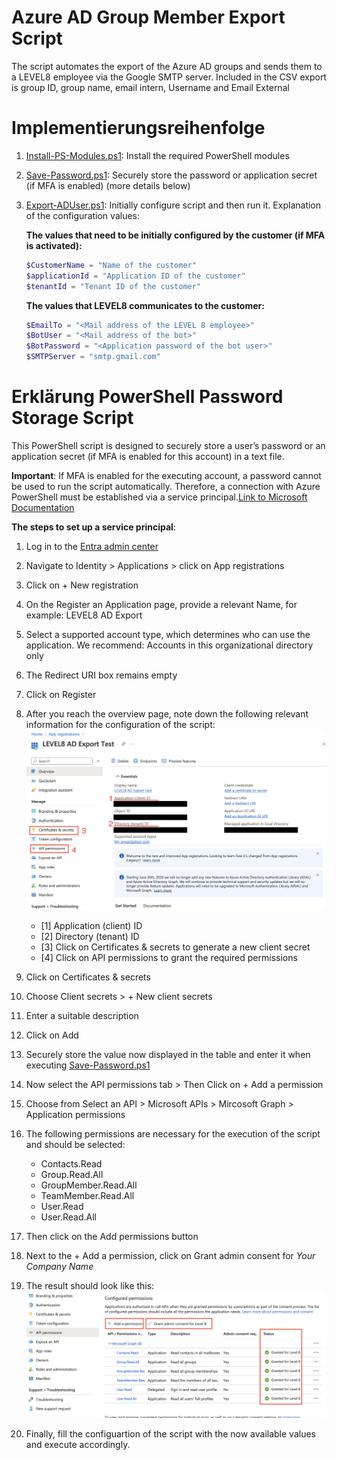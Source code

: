 # Azure AD Group Member Export Script
The script automates the export of the Azure AD groups and sends them to a LEVEL8 employee via the
Google SMTP server. Included in the CSV export is group ID, group name, email intern,
Username and Email External

# Implementierungsreihenfolge
1. [Install-PS-Modules.ps1](Install-PS-Modules.ps1): Install the required PowerShell modules
2. [Save-Password.ps1](Save-Password.ps1): Securely store the password or application secret (if MFA is enabled) (more details below)
3. [Export-ADUser.ps1](Export-ADUser.ps1): Initially configure script and then run it. Explanation of the configuration values: 

    **The values that need to be initially configured by the customer (if MFA is activated):**
    ```powershell
    $CustomerName = "Name of the customer"
    $applicationId = "Application ID of the customer"
    $tenantId = "Tenant ID of the customer"
    ```

    **The values that LEVEL8 communicates to the customer:**
    ```powershell
    $EmailTo = "<Mail address of the LEVEL 8 employee>"
    $BotUser = "<Mail address of the bot>"
    $BotPassword = "<Application password of the bot user>"
    $SMTPServer = "smtp.gmail.com"
    ```


# Erklärung PowerShell Password Storage Script
This PowerShell script is designed to securely store a user’s password or an application secret (if MFA is enabled for this account) in a text file.

**Important**: If MFA is enabled for the executing account, a password cannot be used to run the script automatically. Therefore, a connection with Azure PowerShell must be established via a service principal.[Link to Microsoft Documentation](https://learn.microsoft.com/en-us/powershell/azure/authenticate-noninteractive?view=azps-11.4.0)

**The steps to set up a service principal**:

1. Log in to the [Entra admin center](https://entra.microsoft.com/#home)
2. Navigate to Identity > Applications > click on App registrations
3. Click on + New registration
4. On the Register an Application page, provide a relevant Name, for example: LEVEL8 AD Export
5. Select a supported account type, which determines who can use the application. We recommend: Accounts in this organizational directory only 
6. The Redirect URI box remains empty
7. Click on Register
8. After you reach the overview page, note down the following relevant information for the configuration of the script:
   ![App registration overview](media/App_registrations_overview.png)
   

   - [1] Application (client) ID
   - [2] Directory (tenant) ID
   - [3] Click on Certificates & secrets to generate a new client secret
   - [4] Click on API permissions to grant the required permissions

9. Click on Certificates & secrets
10. Choose Client secrets > + New client secrets
11. Enter a suitable description
12. Click on Add
13. Securely store the value now displayed in the table and enter it when executing [Save-Password.ps1](Save-Password.ps1)
14. Now select the API permissions tab > Then Click on + Add a permission
15. Choose from Select an API > Microsoft APIs > Mircosoft Graph > Application permissions
16. The following permissions are necessary for the execution of the script and should be selected:
    - Contacts.Read
    - Group.Read.All
    - GroupMember.Read.All
    - TeamMember.Read.All
    - User.Read
    - User.Read.All
17. Then click on the Add permissions button
18. Next to the + Add a permission, click on Grant admin consent for _Your Company Name_ 
19. The result should look like this:
    ![Granted Consent](media/Granted_Consent.png)


20. Finally, fill the configuartion of the script with the now available values and execute accordingly.